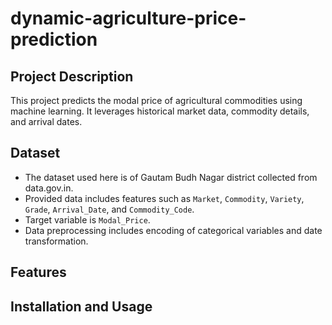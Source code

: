 # dynamic-agriculture-price-prediction

## Project Description
This project predicts the modal price of agricultural commodities using machine learning. It leverages historical market data, commodity details, and arrival dates. 

## Dataset
- The dataset used here is of Gautam Budh Nagar district collected from data.gov.in.
- Provided data includes features such as `Market`, `Commodity`, `Variety`, `Grade`, `Arrival_Date`, and `Commodity_Code`.
- Target variable is `Modal_Price`.
- Data preprocessing includes encoding of categorical variables and date transformation.

## Features

## Installation and Usage
